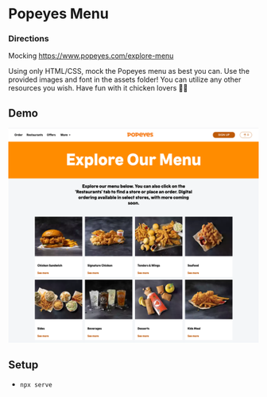 # Popeyes Menu

### Directions

Mocking <https://www.popeyes.com/explore-menu>

Using only HTML/CSS, mock the Popeyes menu as best you can.
Use the provided images and font in the assets folder!
You can utilize any other resources you wish. Have fun with it chicken lovers 🍗🎷

## Demo

![Demo](assets/images/solution.png)

## Setup

- `npx serve`
